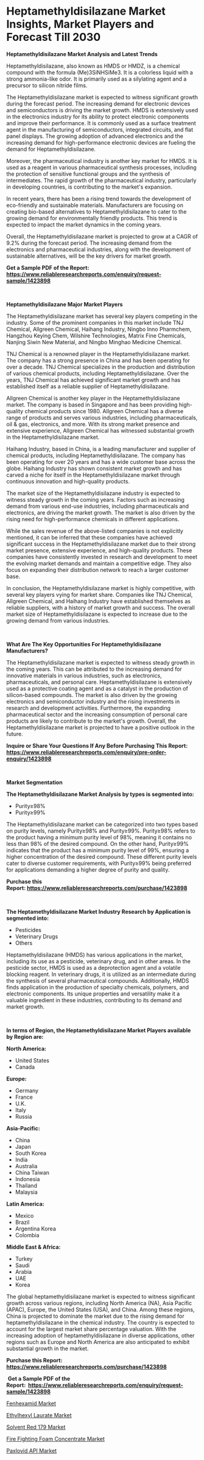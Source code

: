 <p><h1>Heptamethyldisilazane Market Insights, Market Players and Forecast Till 2030</h1></p><p><strong>Heptamethyldisilazane Market Analysis and Latest Trends</strong></p>
<p><p>Heptamethyldisilazane, also known as HMDS or HMDZ, is a chemical compound with the formula (Me)3SiNHSiMe3. It is a colorless liquid with a strong ammonia-like odor. It is primarily used as a silylating agent and a precursor to silicon nitride films.</p><p>The Heptamethyldisilazane market is expected to witness significant growth during the forecast period. The increasing demand for electronic devices and semiconductors is driving the market growth. HMDS is extensively used in the electronics industry for its ability to protect electronic components and improve their performance. It is commonly used as a surface treatment agent in the manufacturing of semiconductors, integrated circuits, and flat panel displays. The growing adoption of advanced electronics and the increasing demand for high-performance electronic devices are fueling the demand for Heptamethyldisilazane.</p><p>Moreover, the pharmaceutical industry is another key market for HMDS. It is used as a reagent in various pharmaceutical synthesis processes, including the protection of sensitive functional groups and the synthesis of intermediates. The rapid growth of the pharmaceutical industry, particularly in developing countries, is contributing to the market's expansion.</p><p>In recent years, there has been a rising trend towards the development of eco-friendly and sustainable materials. Manufacturers are focusing on creating bio-based alternatives to Heptamethyldisilazane to cater to the growing demand for environmentally friendly products. This trend is expected to impact the market dynamics in the coming years.</p><p>Overall, the Heptamethyldisilazane market is projected to grow at a CAGR of 9.2% during the forecast period. The increasing demand from the electronics and pharmaceutical industries, along with the development of sustainable alternatives, will be the key drivers for market growth.</p></p>
<p><strong>Get a Sample PDF of the Report:&nbsp; <a href="https://www.reliableresearchreports.com/enquiry/request-sample/1423898">https://www.reliableresearchreports.com/enquiry/request-sample/1423898</a></strong></p>
<p>&nbsp;</p>
<p><strong>Heptamethyldisilazane Major Market Players</strong></p>
<p><p>The Heptamethyldisilazane market has several key players competing in the industry. Some of the prominent companies in this market include TNJ Chemical, Allgreen Chemical, Haihang Industry, Ningbo Inno Pharmchem, Hangzhou Keying Chem, Wilshire Technologies, Matrix Fine Chemicals, Nanjing Siwin New Material, and Ningbo Minghao Medicine Chemical.</p><p>TNJ Chemical is a renowned player in the Heptamethyldisilazane market. The company has a strong presence in China and has been operating for over a decade. TNJ Chemical specializes in the production and distribution of various chemical products, including Heptamethyldisilazane. Over the years, TNJ Chemical has achieved significant market growth and has established itself as a reliable supplier of Heptamethyldisilazane.</p><p>Allgreen Chemical is another key player in the Heptamethyldisilazane market. The company is based in Singapore and has been providing high-quality chemical products since 1980. Allgreen Chemical has a diverse range of products and serves various industries, including pharmaceuticals, oil & gas, electronics, and more. With its strong market presence and extensive experience, Allgreen Chemical has witnessed substantial growth in the Heptamethyldisilazane market.</p><p>Haihang Industry, based in China, is a leading manufacturer and supplier of chemical products, including Heptamethyldisilazane. The company has been operating for over 20 years and has a wide customer base across the globe. Haihang Industry has shown consistent market growth and has carved a niche for itself in the Heptamethyldisilazane market through continuous innovation and high-quality products.</p><p>The market size of the Heptamethyldisilazane industry is expected to witness steady growth in the coming years. Factors such as increasing demand from various end-use industries, including pharmaceuticals and electronics, are driving the market growth. The market is also driven by the rising need for high-performance chemicals in different applications.</p><p>While the sales revenue of the above-listed companies is not explicitly mentioned, it can be inferred that these companies have achieved significant success in the Heptamethyldisilazane market due to their strong market presence, extensive experience, and high-quality products. These companies have consistently invested in research and development to meet the evolving market demands and maintain a competitive edge. They also focus on expanding their distribution network to reach a larger customer base.</p><p>In conclusion, the Heptamethyldisilazane market is highly competitive, with several key players vying for market share. Companies like TNJ Chemical, Allgreen Chemical, and Haihang Industry have established themselves as reliable suppliers, with a history of market growth and success. The overall market size of Heptamethyldisilazane is expected to increase due to the growing demand from various industries.</p></p>
<p>&nbsp;</p>
<p><strong>What Are The Key Opportunities For Heptamethyldisilazane Manufacturers?</strong></p>
<p><p>The Heptamethyldisilazane market is expected to witness steady growth in the coming years. This can be attributed to the increasing demand for innovative materials in various industries, such as electronics, pharmaceuticals, and personal care. Heptamethyldisilazane is extensively used as a protective coating agent and as a catalyst in the production of silicon-based compounds. The market is also driven by the growing electronics and semiconductor industry and the rising investments in research and development activities. Furthermore, the expanding pharmaceutical sector and the increasing consumption of personal care products are likely to contribute to the market's growth. Overall, the Heptamethyldisilazane market is projected to have a positive outlook in the future.</p></p>
<p><strong>Inquire or Share Your Questions If Any Before Purchasing This Report: <a href="https://www.reliableresearchreports.com/enquiry/pre-order-enquiry/1423898">https://www.reliableresearchreports.com/enquiry/pre-order-enquiry/1423898</a></strong></p>
<p>&nbsp;</p>
<p><strong>Market Segmentation</strong></p>
<p><strong>The Heptamethyldisilazane Market Analysis by types is segmented into:</strong></p>
<p><ul><li>Purity≥98%</li><li>Purity≥99%</li></ul></p>
<p><p>The Heptamethyldisilazane market can be categorized into two types based on purity levels, namely Purity≥98% and Purity≥99%. Purity≥98% refers to the product having a minimum purity level of 98%, meaning it contains no less than 98% of the desired compound. On the other hand, Purity≥99% indicates that the product has a minimum purity level of 99%, ensuring a higher concentration of the desired compound. These different purity levels cater to diverse customer requirements, with Purity≥99% being preferred for applications demanding a higher degree of purity and quality.</p></p>
<p><strong>Purchase this Report:&nbsp;<a href="https://www.reliableresearchreports.com/purchase/1423898">https://www.reliableresearchreports.com/purchase/1423898</a></strong></p>
<p>&nbsp;</p>
<p><strong>The Heptamethyldisilazane Market Industry Research by Application is segmented into:</strong></p>
<p><ul><li>Pesticides</li><li>Veterinary Drugs</li><li>Others</li></ul></p>
<p><p>Heptamethyldisilazane (HMDS) has various applications in the market, including its use as a pesticide, veterinary drug, and in other areas. In the pesticide sector, HMDS is used as a deprotection agent and a volatile blocking reagent. In veterinary drugs, it is utilized as an intermediate during the synthesis of several pharmaceutical compounds. Additionally, HMDS finds application in the production of specialty chemicals, polymers, and electronic components. Its unique properties and versatility make it a valuable ingredient in these industries, contributing to its demand and market growth.</p></p>
<p>&nbsp;</p>
<p><strong>In terms of Region, the Heptamethyldisilazane Market Players available by Region are:</strong></p>
<p>
    <p> <strong> North America: </strong>
        <ul>
            <li>United States</li>
            <li>Canada</li>
        </ul>
        </p> 
    <p> <strong> Europe: </strong>
        <ul>
            <li>Germany</li>
            <li>France</li>
            <li>U.K.</li>
            <li>Italy</li>
            <li>Russia</li>
        </ul>
        </p> 
    <p> <strong> Asia-Pacific: </strong>
        <ul>
            <li>China</li>
            <li>Japan</li>
            <li>South Korea</li>
            <li>India</li>
            <li>Australia</li>
            <li>China Taiwan</li>
            <li>Indonesia</li>
            <li>Thailand</li>
            <li>Malaysia</li>
        </ul>
        </p> 
    <p> <strong> Latin America: </strong>
        <ul>
            <li>Mexico</li>
            <li>Brazil</li>
            <li>Argentina Korea</li>
            <li>Colombia</li>
        </ul>
        </p> 
    <p> <strong> Middle East & Africa: </strong>
        <ul>
            <li>Turkey</li>
            <li>Saudi</li>
            <li>Arabia</li>
            <li>UAE</li>
            <li>Korea</li>
        </ul>
    </p>
    </p>
<p><p>The global heptamethyldisilazane market is expected to witness significant growth across various regions, including North America (NA), Asia Pacific (APAC), Europe, the United States (USA), and China. Among these regions, China is projected to dominate the market due to the rising demand for heptamethyldisilazane in the chemical industry. The country is expected to account for the largest market share percentage valuation. With the increasing adoption of heptamethyldisilazane in diverse applications, other regions such as Europe and North America are also anticipated to exhibit substantial growth in the market.</p></p>
<p><strong>Purchase this Report: <a href="https://www.reliableresearchreports.com/purchase/1423898">https://www.reliableresearchreports.com/purchase/1423898</a></strong></p>
<p>&nbsp;<strong>Get a Sample PDF of the Report:&nbsp;&nbsp;<a href="https://www.reliableresearchreports.com/enquiry/request-sample/1423898">https://www.reliableresearchreports.com/enquiry/request-sample/1423898</a></strong></p>
<p><strong></strong></p>
<p><p><a href="https://github.com/maliyahmorrow6654/Market-Research-Report-List-1/blob/main/fenhexamid-market.md">Fenhexamid Market</a></p><p><a href="https://github.com/deliacustodio40/Market-Research-Report-List-1/blob/main/ethylhexyl-laurate-market.md">Ethylhexyl Laurate Market</a></p><p><a href="https://github.com/scarol104/Market-Research-Report-List-1/blob/main/solvent-red-179-market.md">Solvent Red 179 Market</a></p><p><a href="https://github.com/dzharov81/Market-Research-Report-List-1/blob/main/fire-fighting-foam-concentrate-market.md">Fire Fighting Foam Concentrate Market</a></p><p><a href="https://github.com/abdelrhmankishk22/Market-Research-Report-List-1/blob/main/paxlovid-api-market.md">Paxlovid API Market</a></p></p>